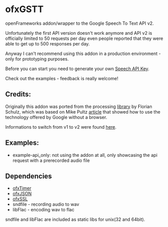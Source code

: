 ofxGSTT
================
openFrameworks addon/wrapper to the Google Speech To Text API v2. 

Unfortunately the first API version doesn't work anymore and API v2 is officially limited to 50 requests per day even people reported that they were able to get up to 500 responses per day.

Anyway I can't recommend using this addon in a production environment - only for prototyping purposes.

Before you can start you need to generate your own [Speech API Key](http://www.chromium.org/developers/how-tos/api-keys).

Check out the examples - feedback is really welcome!

Credits:
----------------
Originally this addon was ported from the processing [library](http://stt.getflourish.com/) by Florian Schulz, which was based on Mike Pultz [article](http://mikepultz.com/2011/03/accessing-google-speech-api-chrome-11/) that showed how to use the technology offered by Google without a browser.

Informations to switch from v1 to v2 were found [here](https://github.com/gillesdemey/google-speech-v2).

Examples:
----------------

* example-api_only: not using the addon at all, only showcasing the api request with a prerecorded audio file

Dependencies
----------------
* [ofxTimer](https://github.com/fx-lange/ofxTimer)
* [ofxJSON](https://github.com/jefftimesten/ofxJSON) 
* [ofxSSL](https://github.com/fx-lange/ofxSSL)
* sndfile - recording audio to wav
* libFlac - encoding wav to flac

sndfile and libFlac are included as static libs for unix(32 and 64bit).
